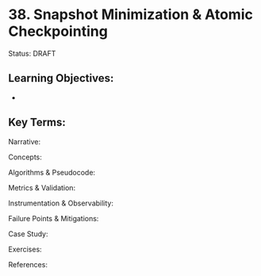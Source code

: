 # 38. Snapshot Minimization & Atomic Checkpointing

Status: DRAFT

Learning Objectives:
- 
- 

Key Terms:
- 

Narrative:


Concepts:


Algorithms & Pseudocode:


Metrics & Validation:


Instrumentation & Observability:


Failure Points & Mitigations:


Case Study:


Exercises:


References:

